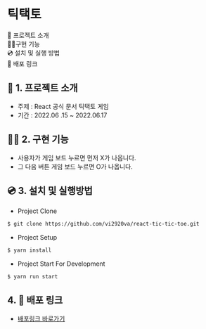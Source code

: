 # 틱택토

💁 프로젝트 소개  
👩‍💻구현 기능  
💿 설치 및 실행 방법  
🔗 배포 링크

## 💁 1. 프로젝트 소개

- 주제 : React 공식 문서 틱택토 게임
- 기간 : 2022.06 .15 ~ 2022.06.17

## 👩‍💻 2. 구현 기능
- 사용자가 게임 보드 누르면 먼저 X가 나옵니다.
- 그 다음 버튼 게임 보드 누르면 O가 나옵니다.


## 💿 3. 설치 및 실행방법

- Project Clone

```bash
$ git clone https://github.com/vi2920va/react-tic-tic-toe.git
```

- Project Setup

```bash
$ yarn install
```

- Project Start For Development

```bash
$ yarn run start
```

## 4. 🔗 배포 링크

- [배포링크 바로가기](https://slogup-tic-tac-toe.herokuapp.com/)
